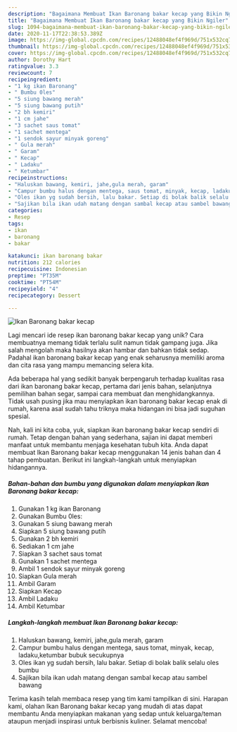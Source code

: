 ```yaml
---
description: "Bagaimana Membuat Ikan Baronang bakar kecap yang Bikin Ngiler"
title: "Bagaimana Membuat Ikan Baronang bakar kecap yang Bikin Ngiler"
slug: 1094-bagaimana-membuat-ikan-baronang-bakar-kecap-yang-bikin-ngiler
date: 2020-11-17T22:38:53.389Z
image: https://img-global.cpcdn.com/recipes/12488048ef4f969d/751x532cq70/ikan-baronang-bakar-kecap-foto-resep-utama.jpg
thumbnail: https://img-global.cpcdn.com/recipes/12488048ef4f969d/751x532cq70/ikan-baronang-bakar-kecap-foto-resep-utama.jpg
cover: https://img-global.cpcdn.com/recipes/12488048ef4f969d/751x532cq70/ikan-baronang-bakar-kecap-foto-resep-utama.jpg
author: Dorothy Hart
ratingvalue: 3.3
reviewcount: 7
recipeingredient:
- "1 kg ikan Baronang"
- " Bumbu 0les"
- "5 siung bawang merah"
- "5 siung bawang putih"
- "2 bh kemiri"
- "1 cm jahe"
- "3 sachet saus tomat"
- "1 sachet mentega"
- "1 sendok sayur minyak goreng"
- " Gula merah"
- " Garam"
- " Kecap"
- " Ladaku"
- " Ketumbar"
recipeinstructions:
- "Haluskan bawang, kemiri, jahe,gula merah, garam"
- "Campur bumbu halus dengan mentega, saus tomat, minyak, kecap, ladaku,ketumbar bubuk secukupnya"
- "Oles ikan yg sudah bersih, lalu bakar. Setiap di bolak balik selalu oles bumbu"
- "Sajikan bila ikan udah matang dengan sambal kecap atau sambel bawang"
categories:
- Resep
tags:
- ikan
- baronang
- bakar

katakunci: ikan baronang bakar 
nutrition: 212 calories
recipecuisine: Indonesian
preptime: "PT35M"
cooktime: "PT54M"
recipeyield: "4"
recipecategory: Dessert

---
```



![Ikan Baronang bakar kecap](https://img-global.cpcdn.com/recipes/12488048ef4f969d/751x532cq70/ikan-baronang-bakar-kecap-foto-resep-utama.jpg)

Lagi mencari ide resep ikan baronang bakar kecap yang unik? Cara membuatnya memang tidak terlalu sulit namun tidak gampang juga. Jika salah mengolah maka hasilnya akan hambar dan bahkan tidak sedap. Padahal ikan baronang bakar kecap yang enak seharusnya memiliki aroma dan cita rasa yang mampu memancing selera kita.

Ada beberapa hal yang sedikit banyak berpengaruh terhadap kualitas rasa dari ikan baronang bakar kecap, pertama dari jenis bahan, selanjutnya pemilihan bahan segar, sampai cara membuat dan menghidangkannya. Tidak usah pusing jika mau menyiapkan ikan baronang bakar kecap enak di rumah, karena asal sudah tahu triknya maka hidangan ini bisa jadi suguhan spesial.




Nah, kali ini kita coba, yuk, siapkan ikan baronang bakar kecap sendiri di rumah. Tetap dengan bahan yang sederhana, sajian ini dapat memberi manfaat untuk membantu menjaga kesehatan tubuh kita. Anda dapat membuat Ikan Baronang bakar kecap menggunakan 14 jenis bahan dan 4 tahap pembuatan. Berikut ini langkah-langkah untuk menyiapkan hidangannya.

<!--inarticleads1-->

##### Bahan-bahan dan bumbu yang digunakan dalam menyiapkan Ikan Baronang bakar kecap:

1. Gunakan 1 kg ikan Baronang
1. Gunakan  Bumbu 0les:
1. Gunakan 5 siung bawang merah
1. Siapkan 5 siung bawang putih
1. Gunakan 2 bh kemiri
1. Sediakan 1 cm jahe
1. Siapkan 3 sachet saus tomat
1. Gunakan 1 sachet mentega
1. Ambil 1 sendok sayur minyak goreng
1. Siapkan  Gula merah
1. Ambil  Garam
1. Siapkan  Kecap
1. Ambil  Ladaku
1. Ambil  Ketumbar




<!--inarticleads2-->

##### Langkah-langkah membuat Ikan Baronang bakar kecap:

1. Haluskan bawang, kemiri, jahe,gula merah, garam
1. Campur bumbu halus dengan mentega, saus tomat, minyak, kecap, ladaku,ketumbar bubuk secukupnya
1. Oles ikan yg sudah bersih, lalu bakar. Setiap di bolak balik selalu oles bumbu
1. Sajikan bila ikan udah matang dengan sambal kecap atau sambel bawang




Terima kasih telah membaca resep yang tim kami tampilkan di sini. Harapan kami, olahan Ikan Baronang bakar kecap yang mudah di atas dapat membantu Anda menyiapkan makanan yang sedap untuk keluarga/teman ataupun menjadi inspirasi untuk berbisnis kuliner. Selamat mencoba!
